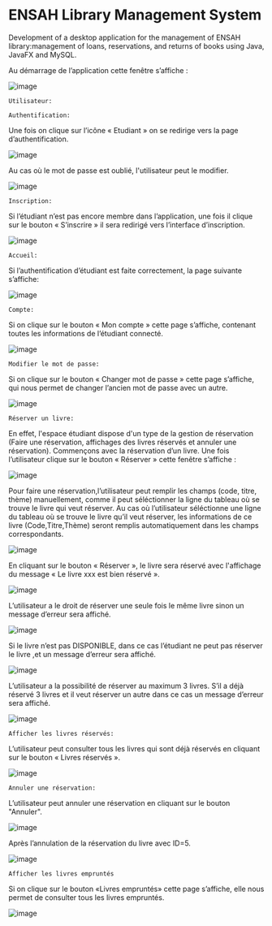 # ENSAH Library Management System
Development of a desktop application for the management of ENSAH library:management of loans, reservations, and returns of books using Java, JavaFX and MySQL.

Au démarrage de l’application cette fenêtre s’affiche :

![image](https://user-images.githubusercontent.com/78702422/146660740-28a43d45-4225-43eb-bf1d-dfce51997411.png)

	Utilisateur:
  
	Authentification:
Une fois on clique sur l’icône « Etudiant » on se redirige vers la page d’authentification.

![image](https://user-images.githubusercontent.com/78702422/146660759-d0eddc12-e719-43cd-a6c5-9f577e04ef4a.png)

Au cas où le mot de passe est oublié, l'utilisateur peut le modifier.

![image](https://user-images.githubusercontent.com/78702422/146660828-ae3f276c-1e1c-4571-8105-83ef7417e85f.png)

	Inscription:
Si l’étudiant n’est pas encore membre dans l’application, une fois il clique sur le bouton « S’inscrire » il sera redirigé vers l’interface d’inscription.

![image](https://user-images.githubusercontent.com/78702422/146660855-da011215-04f2-4680-9f1d-30f104a42cfa.png)

	Accueil:
Si l’authentification d’étudiant est faite correctement, la page suivante s’affiche:

![image](https://user-images.githubusercontent.com/78702422/146660888-9c4de66a-f92e-4bb0-a969-d51c6865fcc7.png)

	Compte:
Si on clique sur le bouton « Mon compte » cette page s’affiche, contenant toutes les informations de l’étudiant connecté.

![image](https://user-images.githubusercontent.com/78702422/146660897-5b8ee933-800b-490c-abe4-31334a03d9fb.png)

	Modifier le mot de passe:
Si on clique sur le bouton « Changer mot de passe » cette page s’affiche, qui nous permet de changer l’ancien mot de passe avec un autre.

![image](https://user-images.githubusercontent.com/78702422/146660923-2ca142f6-403d-4f5b-a9b4-05e97bdbdcd6.png)

	Réserver un livre:
En effet, l'espace étudiant dispose d'un type de la gestion de réservation (Faire une réservation, affichages des livres réservés et annuler une réservation). Commençons avec la réservation d’un livre.
Une fois l’utilisateur clique sur le bouton « Réserver » cette fenêtre s’affiche :

![image](https://user-images.githubusercontent.com/78702422/146660938-9167dacb-0e15-40b7-99bc-47c4f466d702.png)

Pour faire une réservation,l’utilisateur peut remplir les champs (code, titre, thème) manuellement, comme il peut séléctionner la ligne du tableau où se trouve le livre qui veut réserver.
Au cas où l’utilisateur séléctionne une ligne du tableau où se trouve le livre qu’il veut réserver, les informations de ce livre (Code,Titre,Thème) seront remplis automatiquement dans les champs correspondants.

![image](https://user-images.githubusercontent.com/78702422/146661154-183b671d-1931-4683-b0c0-8db374d62d7e.png)

En cliquant sur le bouton « Réserver », le livre sera réservé avec l'affichage du message « Le livre xxx est bien réservé ».

![image](https://user-images.githubusercontent.com/78702422/146661166-1b155c59-d9db-4412-a7e0-b6ec890e6e88.png)

L’utilisateur a le droit de réserver une seule fois le même livre sinon un message d’erreur sera affiché.

![image](https://user-images.githubusercontent.com/78702422/146661219-cb521984-a789-4805-acf1-ad50954c2325.png)

Si le livre n’est pas DISPONIBLE, dans ce cas l’étudiant ne peut pas réserver le livre ,et un message d’erreur sera affiché.

![image](https://user-images.githubusercontent.com/78702422/146661239-d2fd3d3b-1a08-4cec-b6b0-03b0e66d14f4.png)

L’utilisateur a la possibilité de réserver au maximum 3 livres.
S’il a déjà réservé 3 livres et il veut réserver un autre dans ce cas un message d’erreur sera affiché.

![image](https://user-images.githubusercontent.com/78702422/146661297-abb77b74-5eb8-4466-8d8b-dfe3fd74c294.png)

	Afficher les livres réservés:
L’utilisateur peut consulter tous les livres qui sont déjà réservés en cliquant sur le bouton « Livres réservés ».

![image](https://user-images.githubusercontent.com/78702422/146661321-04e0310b-b723-4957-9b96-f5175e6ff0f7.png)

	Annuler une réservation:
L’utilisateur peut annuler une réservation en cliquant sur le bouton "Annuler".

![image](https://user-images.githubusercontent.com/78702422/146661330-c3369823-863f-4578-8ba9-4b60bc1611a9.png)

Après l’annulation de la réservation du livre avec ID=5.

![image](https://user-images.githubusercontent.com/78702422/146661340-8732097a-4fcc-4e24-98b1-b710cdb8b2d0.png)

	Afficher les livres empruntés
Si on clique sur le bouton «Livres empruntés» cette page s’affiche, elle nous permet de consulter tous les livres empruntés.

![image](https://user-images.githubusercontent.com/78702422/146661436-ce495843-2145-448d-b222-66ee74a34f05.png)


